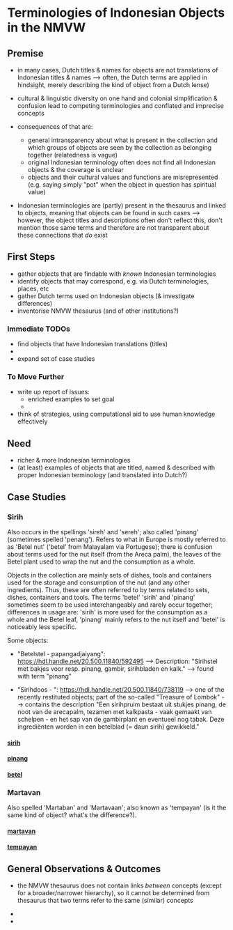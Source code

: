 # Terminologies of Indonesian Objects in the NMVW

## Premise

 - in many cases, Dutch titles & names for objects are not translations of Indonesian titles & names
  --> often, the Dutch terms are applied in hindsight, merely describing the kind of object from a Dutch lense)

 - cultural & linguistic diversity on one hand and colonial simplification & confusion lead to competing terminologies and conflated and imprecise concepts  

 - consequences of that are:
   - general intransparency about what is present in the collection and which groups of objects are seen by the collection as belonging together (relatedness is vague)
   - original Indonesian terminology often does not find all Indonesian objects & the coverage is unclear
   - objects and their cultural values and functions are misrepresented (e.g. saying simply "pot" when the object in question has spiritual value)

 - Indonesian terminologies are (partly) present in the thesaurus and linked to objects, meaning that objects can be found in such cases
   --> however, the object titles and descriptions often don't reflect this, don't mention those same terms and therefore are not transparent about these connections that _do_ exist

## First Steps

 - gather objects that are findable with _known_ Indonesian terminologies
 - identify objects that may correspond, e.g. via Dutch terminologies, places, etc
 - gather Dutch terms used on Indonesian objects (& investigate differences)
 - inventorise NMVW thesaurus (and of other institutions?)

### Immediate TODOs

 - find objects that have Indonesian translations (titles)
 - 
 - expand set of case studies


### To Move Further

 - write up report of issues:
   - enriched examples to set goal
   -  
 - think of strategies, using computational aid to use human knowledge effectively 

## Need

 - richer & more Indonesian terminologies
 - (at least) examples of objects that are titled, named & described with proper Indonesian terminology (and translated into Dutch?) 


## Case Studies



### Sirih

Also occurs in the spellings 'sireh' and 'sereh'; also called 'pinang' (sometimes spelled 'penang'). Refers to what in Europe is mostly referred to as 'Betel nut' ('betel' from Malayalam via Portugese); there is confusion about terms used for the nut itself (from the Areca palm), the leaves of the Betel plant used to wrap the nut and the consumption as a whole.

Objects in the collection are mainly sets of dishes, tools and containers used for the storage and consumption of the nut (and any other ingredients). Thus, these are often referred to by terms related to sets, dishes, containers and tools. The terms 'betel' 'sirih' and 'pinang' sometimes seem to be used interchangeably and rarely occur together; differences in usage are: 'sirih' is more used for the consumption as a whole and the Betel leaf, 'pinang' mainly refers to the nut itself and 'betel' is noticeably less specific. 



Some objects:  

 - "Betelstel - papangadjaiyang": https://hdl.handle.net/20.500.11840/592495
   --> Description: "Sirihstel met bakjes voor resp. pinang, gambir, sirihbladen en kalk."
   --> found with term "pinang"  

 - "Sirihdoos - ": https://hdl.handle.net/20.500.11840/738119
   --> one of the recently restituted objects; part of the so-called "Treasure of Lombok"
   --> contains the description "Een sirihpruim bestaat uit stukjes pinang, de noot van de arecapalm, tezamen met kalkpasta - vaak gemaakt van schelpen - en het sap van de gambirplant en eventueel nog tabak. Deze ingrediënten worden in een betelblad (= daun sirih) gewikkeld."


#### [sirih](./sirih/sirih.md)


#### [pinang](./sirih/pinang.md)

#### [betel](./sirih/betel.md)




### Martavan

Also spelled 'Martaban' and 'Martavaan'; also known as 'tempayan' (is it the same kind of object? what's the difference?).  



#### [martavan](./martavan/martavan.md)

#### [tempayan](./martavan/tempayan.md)



## General Observations & Outcomes

 - the NMVW thesaurus does not contain links _between_ concepts (except for a broader/narrower hierarchy), so it cannot be determined from thesaurus that two terms refer to the same (similar) concepts
 - 

 - 


